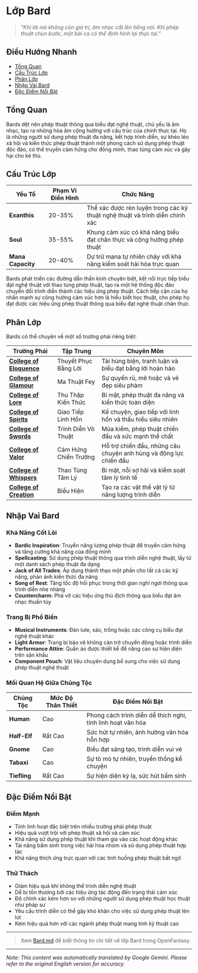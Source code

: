# Lớp Bard

> *"Khi lời nói không còn giá trị, âm nhạc cất lên tiếng nói. Khi phép thuật chùn bước, một bài ca có thể định hình lại thực tại."*

## Điều Hướng Nhanh

- [Tổng Quan](#overview)
- [Cấu Trúc Lớp](#class-composition)
- [Phân Lớp](#subclasses)
- [Nhập Vai Bard](#playing-a-bard)
- [Đặc Điểm Nổi Bật](#notable-traits)

## Tổng Quan

Bards dệt nên phép thuật thông qua biểu đạt nghệ thuật, chủ yếu là âm nhạc, tạo ra những hòa âm cộng hưởng với cấu trúc của chính thực tại. Họ là những người sử dụng phép thuật đa năng, kết hợp trình diễn, sự khéo léo xã hội và kiến thức phép thuật thành một phong cách sử dụng phép thuật độc đáo, có thể truyền cảm hứng cho đồng minh, thao túng cảm xúc và gây hại cho kẻ thù.

## Cấu Trúc Lớp

| Yếu Tố | Phạm Vi Điển Hình | Chức Năng |
|---------|---------------|----------|
| **Exanthis** | 20-35% | Thể xác được rèn luyện trong các kỹ thuật nghệ thuật và trình diễn chính xác |
| **Soul** | 35-55% | Khung cảm xúc có khả năng biểu đạt chân thực và cộng hưởng phép thuật |
| **Mana Capacity** | 20-40% | Dự trữ mana tự nhiên chảy với khả năng kiểm soát hài hòa trực quan |

Bards phát triển các đường dẫn thần kinh chuyên biệt, kết nối trực tiếp biểu đạt nghệ thuật với thao túng phép thuật, tạo ra một hệ thống độc đáo chuyển đổi trình diễn thành các hiệu ứng phép thuật. Cách tiếp cận của họ nhấn mạnh sự cộng hưởng cảm xúc hơn là hiểu biết học thuật, cho phép họ đạt được các hiệu ứng phép thuật thông qua biểu đạt nghệ thuật chân thực.

## Phân Lớp

Bards có thể chuyên về một số trường phái riêng biệt:

| Trường Phái | Tập Trung | Chuyên Môn |
|----------|-------|-----------|
| [**College of Eloquence**](/codex/Classes/Bard/Colleges/Eloquence.md) | Thuyết Phục Bằng Lời | Tài hùng biện, tranh luận và biểu đạt bằng lời hoàn hảo |
| [**College of Glamour**](/codex/Classes/Bard/Colleges/Glamour.md) | Ma Thuật Fey | Sự quyến rũ, mê hoặc và vẻ đẹp siêu phàm |
| [**College of Lore**](/codex/Classes/Bard/Colleges/Lore.md) | Thu Thập Kiến Thức | Bí mật, phép thuật đa năng và kiến thức toàn diện |
| [**College of Spirits**](/codex/Classes/Bard/Colleges/Spirits.md) | Giao Tiếp Linh Hồn | Kể chuyện, giao tiếp với linh hồn và thấu hiểu siêu nhiên |
| [**College of Swords**](/codex/Classes/Bard/Colleges/Swords.md) | Trình Diễn Võ Thuật | Múa kiếm, phép thuật chiến đấu và sức mạnh thể chất |
| [**College of Valor**](/codex/Classes/Bard/Colleges/Valor.md) | Cảm Hứng Chiến Trường | Hỗ trợ chiến đấu, những câu chuyện anh hùng và động lực chiến đấu |
| [**College of Whispers**](/codex/Classes/Bard/Colleges/Whispers.md) | Thao Túng Tâm Lý | Bí mật, nỗi sợ hãi và kiểm soát tâm lý tinh tế |
| [**College of Creation**](/codex/Classes/Bard/Colleges/Creation.md) | Biểu Hiện | Tạo ra các vật thể vật lý từ năng lượng trình diễn |

## Nhập Vai Bard

### Khả Năng Cốt Lõi

- **Bardic Inspiration**: Truyền năng lượng phép thuật để truyền cảm hứng và tăng cường khả năng của đồng minh
- **Spellcasting**: Sử dụng phép thuật thông qua trình diễn nghệ thuật, lấy từ một danh sách phép thuật đa dạng
- **Jack of All Trades**: Áp dụng thành thạo một phần cho tất cả các kỹ năng, phản ánh kiến thức đa năng
- **Song of Rest**: Tăng tốc độ hồi phục trong thời gian nghỉ ngơi thông qua trình diễn nhẹ nhàng
- **Countercharm**: Phá vỡ các hiệu ứng thù địch thông qua biểu đạt âm nhạc thuần túy

### Trang Bị Phổ Biến

- **Musical Instruments**: Đàn lute, sáo, trống hoặc các công cụ biểu đạt nghệ thuật khác
- **Light Armor**: Trang bị bảo vệ không cản trở chuyển động hoặc trình diễn
- **Performance Attire**: Quần áo được thiết kế để nâng cao sự hiện diện trên sân khấu
- **Component Pouch**: Vật liệu chuyên dụng bổ sung cho việc sử dụng phép thuật nghệ thuật

### Mối Quan Hệ Giữa Chủng Tộc

| Chủng Tộc | Mức Độ Thân Thiết | Đặc Điểm Nổi Bật |
|---------|----------|----------------|
| **Human** | Cao | Phong cách trình diễn dễ thích nghi, tính linh hoạt văn hóa |
| **Half-Elf** | Rất Cao | Sức hút tự nhiên, ảnh hưởng văn hóa hỗn hợp |
| **Gnome** | Cao | Biểu đạt sáng tạo, trình diễn vui vẻ |
| **Tabaxi** | Cao | Sự tò mò tự nhiên, truyền thống kể chuyện |
| **Tiefling** | Rất Cao | Sự hiện diện kỳ lạ, sức hút bẩm sinh |

## Đặc Điểm Nổi Bật

### Điểm Mạnh

- Tính linh hoạt đặc biệt trên nhiều trường phái phép thuật
- Hiệu quả vượt trội với phép thuật xã hội và cảm xúc
- Khả năng sử dụng phép thuật khi tham gia vào các hoạt động khác
- Tài năng bẩm sinh trong việc hài hòa nhóm và sử dụng phép thuật hợp tác
- Khả năng thích ứng trực quan với các tình huống phép thuật bất ngờ

### Thử Thách

- Giảm hiệu quả khi không thể trình diễn nghệ thuật
- Dễ bị tổn thương bởi các hiệu ứng tác động đến trạng thái cảm xúc
- Độ chính xác kém hơn so với những người sử dụng phép thuật học thuật như pháp sư
- Yêu cầu trình diễn có thể gây khó khăn cho việc sử dụng phép thuật lén lút
- Kém hiệu quả hơn với các ngành phép thuật mang tính kỹ thuật cao

---

> Xem [Bard.md](/codex/Classes/Bard/Bard.md) để biết thông tin chi tiết về lớp Bard trong OpenFantasy.


---
_Note: This content was automatically translated by Google Gemini. Please refer to the original English version for accuracy._